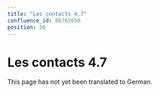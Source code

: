 ```yaml
---
title: "Les contacts 4.7"
confluence_id: 86762656
position: 56
---
```

# Les contacts 4.7


This page has not yet been translated to German.

